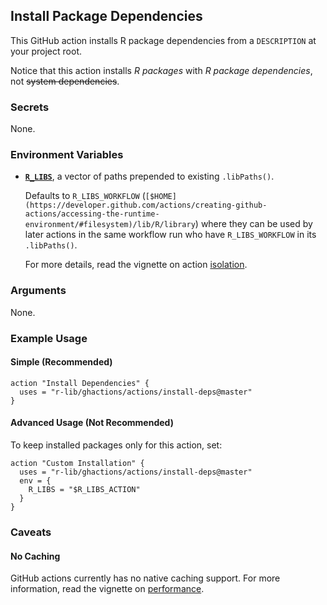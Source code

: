 ## Install Package Dependencies

This GitHub action installs R package dependencies from a `DESCRIPTION` at your project root.

Notice that this action installs *R packages* with *R package dependencies*, not ~~system dependencies~~.


### Secrets

None.


### Environment Variables

- [**`R_LIBS`**](https://stat.ethz.ch/R-manual/R-devel/library/base/html/libPaths.html), a vector of paths prepended to existing `.libPaths()`.
    
    Defaults to `R_LIBS_WORKFLOW` (`[$HOME](https://developer.github.com/actions/creating-github-actions/accessing-the-runtime-environment/#filesystem)/lib/R/library`) where they can be used by later actions in the same workflow run who have `R_LIBS_WORKFLOW` in its `.libPaths()`.
    
    For more details, read the vignette on action [isolation](/articles/isolation/).


### Arguments

None.


### Example Usage

#### Simple (Recommended)

```
action "Install Dependencies" {
  uses = "r-lib/ghactions/actions/install-deps@master"
}
```

#### Advanced Usage (Not Recommended)

To keep installed packages only for this action, set:

```
action "Custom Installation" {
  uses = "r-lib/ghactions/actions/install-deps@master"
  env = {
    R_LIBS = "$R_LIBS_ACTION"
  }
}
```

### Caveats

#### No Caching

GitHub actions currently has no native caching support.
For more information, read the vignette on [performance](/articles/performance/).
